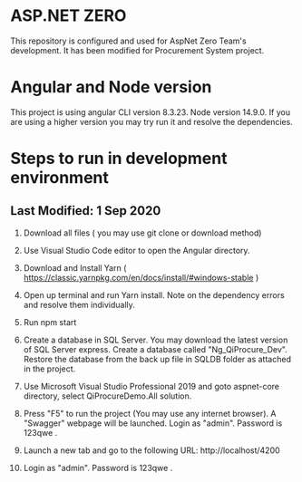 # ASP.NET ZERO

This repository is configured and used for AspNet Zero Team's development. 
It has been modified for Procurement System project.

# Angular and Node version

This project is using angular CLI version 8.3.23. Node version 14.9.0. If you are using a higher version you may try run it and resolve the dependencies.

# Steps to run in development environment
## Last Modified: 1 Sep 2020

1. Download all files ( you may use git clone or download method)

2. Use Visual Studio Code editor to open the Angular directory.

3. Download and Install Yarn ( https://classic.yarnpkg.com/en/docs/install/#windows-stable )

4. Open up terminal and run Yarn install. Note on the dependency errors and resolve them individually.

5. Run npm start

6. Create a database in SQL Server. You may download the latest version of SQL Server express.
Create a database called "Ng_QiProcure_Dev". Restore the database from the back up file in SQLDB folder as attached in the project.

7. Use Microsoft Visual Studio Professional 2019 and goto aspnet-core directory, select QiProcureDemo.All solution.

8. Press "F5" to run the project (You may use any internet browser). 
A "Swagger" webpage will be launched. Login as "admin". Password is 123qwe .

9. Launch a new tab and go to the following URL:
http://localhost/4200

10. Login as "admin". Password is 123qwe .






